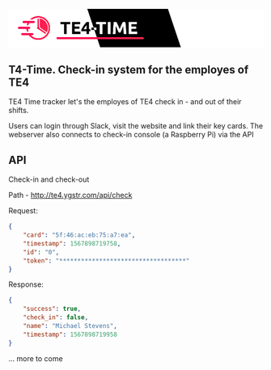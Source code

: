 ![Banner](cdn/img/banner.png)

## T4-Time. Check-in system for the employes of TE4


TE4 Time tracker let's the employes of TE4 check in - and out of their shifts.

Users can login through Slack, visit the website and link their key cards.
The webserver also connects to check-in console (a Raspberry Pi) via the API

## API

Check-in and check-out

Path - http://te4.ygstr.com/api/check

Request: 
```json
{
    "card": "5f:46:ac:eb:75:a7:ea",
    "timestamp": 1567898719758,
    "id": "0",
    "token": "***********************************"
}
```

Response: 
```json
{
    "success": true,
    "check_in": false,
    "name": "Michael Stevens",
    "timestamp": 1567898719958
}
```


... more to come
